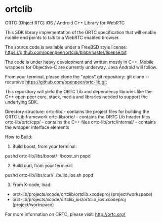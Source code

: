 ortclib
=======

ORTC (Object RTC) iOS / Android C++ Library for WebRTC

This SDK library implementation of the ORTC specification that will enable mobile end points to talk to a WebRTC enabled browser.

The source code is available under a FreeBSD style license:
https://github.com/openpeer/ortclib/blob/master/license.txt

The code is under heavy development and written mostly in C++. Mobile wrappers for  Objective-C are currently underway, Java Android will follow.

From your terminal, please clone the "opios" git repository:
git clone --recursive https://github.com/openpeer/ortc-lib.git

This repository will yield the ORTC Lib and dependency libraries like the C++ open peer core, stack, media and libraries needed to support the underlying SDK.

Directory structure:
ortc-lib/                        		- contains the project files for building the ORTC Lib framework
ortc-lib/ortc/          				- contains the ORTC Lib header files
ortc-lib/ortc/cpp/    					- contains the C++ files
ortc-lib/ortc/internal/  				- contains the wrapper interface elements

How to Build:

1) Build boost, from your terminal:

pushd ortc-lib/libs/boost/
./boost.sh
popd


2) Build curl, from your terminal:

pushd ortc-lib/libs/curl/
./build_ios.sh
popd

3) From X-code, load:

- orct-lib/projects/xcode/ortclib/ortclib.xcodeproj (project/workspace)
- orct-lib/projects/xcode/ortclib_ios/ortclib_ios.xcodeproj (project/workspace)


For more information on ORTC, please visit:
http://ortc.org/